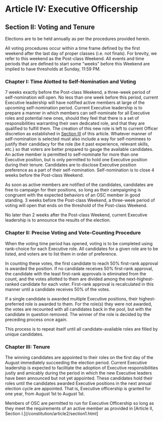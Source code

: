 # Article IV: Executive Officership

## Section II: Voting and Tenure

Elections are to be held annually as per the procedures provided herein.

All voting procedures occur within a time frame defined by the first weekend after the
last day of proper classes (i.e. not finals). For brevity, we refer to this weekend
as the Post-class Weekend. All events and time periods that are defined to start some
"weeks" before this Weekend are implied to have thresholds at Sunday, 11:59 PM.

### Chapter I: Time Alotted to Self-Nomination and Voting

7 weeks exactly before the Post-class Weekend, a three-week period of self-nomination
will open. No less than one week before this period, current Executive leadership will
have notified active members at large of the upcoming self-nomination period. Current
Executive leadership is to prepare a manner in which members can self-nominate for all
Executive roles and potential new ones, should they feel that there is a set of responsibilities
warranting their own dedicated role, and that they are qualified to fulfill them. The
creation of this new role is left to current Officer discretion as established in
[Section III](/constitution/article4/section3.html) of this article. Whatever
manner of self-nomination is selected must also include a way for self-nominees to justify
their candidacy for the role (be it past experience, relevant skills, etc.) so that voters
are better prepared to gauge the available candidates. An active member is permitted to
self-nominate for more than one Executive position, but is only permitted to hold one Executive
position during their tenure. Candidates are to disclose Executive position preference
as a part of their self-nomination. Self-nomination is to close 4 weeks before the Post-class
Weekend.

As soon as active members are notified of the candidates, candidates are free to campaign
for their positions, so long as their campaigning is congruent with the expected behaviors
of an OSC member in good standing. 3 weeks before the Post-class Weekend, a three-week
period of voting will open that ends on the threshold of the Post-class Weekend. 

No later than 2 weeks after the Post-class Weekend, current Executive leadership is to
announce the results of the election. 

### Chapter II: Precise Voting and Vote-Counting Procedure

When the voting time period has opened, voting is to be completed using rank-choice for
each Executive role. All candidates for a given role are to be listed, and voters are
to list them in order of preference.

In counting these votes, the first candidate to reach 50% first-rank approval is awarded
the position. If no candidate receives 50% first-rank approval, the candidate with the
least first-rank approvals is eliminated from the count, and the votes allotted to them
are divided among the next-highest-ranked candidate for each voter. First-rank approval
is recalculated in this manner until a candidate receives 50% of the votes.

If a single candidate is awarded multiple Executive positions, their highest-preferred
role is awarded to them. For the role(s) they were not awarded, the votes are recounted
with all candidates back in the pool, but with the candidate in question removed. The winner
of the role is decided by the preceding process once again.

This process is to repeat itself until all candidate-available roles are filled by unique
candidates.

### Chapter III: Tenure

The winning candidates are appointed to their roles on the first day of the August
immediately succeeding the election period. Current Executive leadership is expected to
facilitate the adoption of Executive responsibilities justly and amicably during the
period in which the new Executive leaders have been announced but not yet appointed. These
candidates hold their roles until the candidates awarded Executive positions in the next
annual election cycle are appointed. That is, Executive officership is granted for one
year, from August 1st to August 1st.

Members of OSC are permitted to run for Executive Officership so long as they meet
the requirements of an active member as provided in
[Article II, Section I.](/constitution/article2/section1.html]
